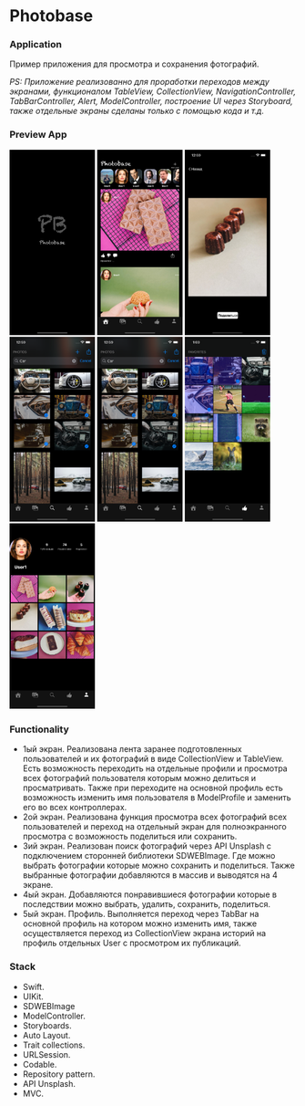 # Photobase

### Application
Пример приложения для просмотра и сохранения фотографий.

*PS: Приложение реализованно для проработки переходов между экранами, функционалом TableView, CollectionView, NavigationController, TabBarController, Alert, ModelController,
построение UI через Storyboard, также отдельные экраны сделаны только с помощью кода и т.д.*

### Preview App
<img src="https://github.com/VitKhryapin/Photobase/blob/main/PhotoChat/Preview/0.png" width="150"> <img src="https://github.com/VitKhryapin/Photobase/blob/main/PhotoChat/Preview/1.png" width="150"> <img src="https://github.com/VitKhryapin/Photobase/blob/main/PhotoChat/Preview/3.png" width="150"> <img src="https://github.com/VitKhryapin/Photobase/blob/main/PhotoChat/Preview/4.png" width="150">  <img src="https://github.com/VitKhryapin/Photobase/blob/main/PhotoChat/Preview/4.png" width="150"> <img src="https://github.com/VitKhryapin/Photobase/blob/main/PhotoChat/Preview/5.png" width="150">  <img src="https://github.com/VitKhryapin/Photobase/blob/main/PhotoChat/Preview/6.png" width="150"> 

### Functionality
+ 1ый экран. Реализована лента заранее подготовленных пользователей и их фотографий в виде CollectionView и TableView. 
Есть возможность переходить на отдельные профили и просмотра всех фотографий пользователя которым можно делиться и просматривать. 
Также при переходите на основной профиль есть возможность изменить имя пользователя в ModelProfile и заменить его во всех контроллерах.
+ 2ой экран. Реализована функция просмотра всех фотографий всех пользователей и переход на отдельный экран для полноэкранного просмотра с возможность поделиться или сохранить.
+ 3ий экран. Реализован поиск фотографий через API Unsplash с подключением сторонней библиотеки SDWEBImage. 
Где можно выбрать фотографии которые можно сохранить и поделиться. Также выбранные фотографии добавляются в массив и выводятся на 4 экране.
+ 4ый экран. Добавляются понравившиеся фотографии которые в последствии можно выбрать, удалить, сохранить, поделиться.
+ 5ый экран. Профиль. Выполняется переход через TabBar на основной профиль на котором можно изменить имя, 
также осуществляется переход из CollectionView экрана историй на профиль отдельных User c просмотром их публикаций.



### Stack
+ Swift.
+ UIKit.
+ SDWEBImage
+ ModelController.
+ Storyboards.
+ Auto Layout.
+ Trait collections.
+ URLSession.
+ Codable.
+ Repository pattern.
+ API Unsplash.
+ MVC.

